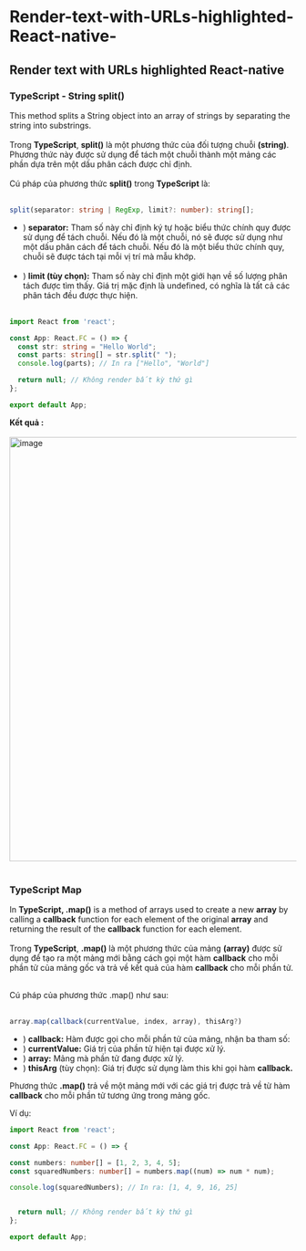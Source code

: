 # Render-text-with-URLs-highlighted-React-native-
## Render text with URLs highlighted React-native 
### TypeScript - String split()

This method splits a String object into an array of strings by separating the string into substrings.<br><br>
Trong **TypeScript**, **split()** là một phương thức của đối tượng chuỗi **(string)**. Phương thức này được sử dụng để tách một chuỗi thành một mảng các phần dựa trên một dấu phân cách được chỉ định. <br><br>
Cú pháp của phương thức **split()** trong **TypeScript** là: <br><br>

```typescript
split(separator: string | RegExp, limit?: number): string[];

```

+ ) **separator:** Tham số này chỉ định ký tự hoặc biểu thức chính quy được sử dụng để tách chuỗi. Nếu đó là một chuỗi, nó sẽ được sử dụng như một dấu phân cách để tách chuỗi. Nếu đó là một biểu thức chính quy, chuỗi sẽ được tách tại mỗi vị trí mà mẫu khớp. <br><br>
+ ) **limit (tùy chọn):** Tham số này chỉ định một giới hạn về số lượng phân tách được tìm thấy. Giá trị mặc định là undefined, có nghĩa là tất cả các phân tách đều được thực hiện. <br><br>

```typescript
import React from 'react';

const App: React.FC = () => {
  const str: string = "Hello World";
  const parts: string[] = str.split(" ");
  console.log(parts); // In ra ["Hello", "World"]

  return null; // Không render bất kỳ thứ gì
};

export default App;

```

**Kết quả :** <br><br>
<img width="744" alt="image" src="https://github.com/Experimenters1/Render-text-with-URLs-highlighted-React-native-/assets/64000769/108f05c7-43ba-4f72-8e31-a26211af31e2"> <br><br>

### TypeScript Map
In **TypeScript, .map()** is a method of arrays used to create a new **array** by calling a **callback** function for each element of the original **array** and returning the result of the **callback** function for each element. <br><br>
Trong **TypeScript**, **.map()** là một phương thức của mảng **(array)** được sử dụng để tạo ra một mảng mới bằng cách gọi một hàm **callback** cho mỗi phần tử của mảng gốc và trả về kết quả của hàm **callback** cho mỗi phần tử. <br><br>

Cú pháp của phương thức .map() như sau: <br><br>

```typescript
array.map(callback(currentValue, index, array), thisArg?)

```

+ ) **callback:** Hàm được gọi cho mỗi phần tử của mảng, nhận ba tham số:
+ ) **currentValue:** Giá trị của phần tử hiện tại được xử lý.
+ ) **array:** Mảng mà phần tử đang được xử lý.
+ ) **thisArg** (tùy chọn): Giá trị được sử dụng làm this khi gọi hàm **callback.**

Phương thức **.map()** trả về một mảng mới với các giá trị được trả về từ hàm **callback** cho mỗi phần tử tương ứng trong mảng gốc.

Ví dụ:

```typescript
import React from 'react';

const App: React.FC = () => {

const numbers: number[] = [1, 2, 3, 4, 5];
const squaredNumbers: number[] = numbers.map((num) => num * num);

console.log(squaredNumbers); // In ra: [1, 4, 9, 16, 25]


  return null; // Không render bất kỳ thứ gì
};

export default App;

```







